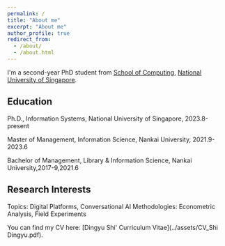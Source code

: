 ```yaml
---
permalink: /
title: "About me"
excerpt: "About me"
author_profile: true
redirect_from: 
  - /about/
  - /about.html
---
```



I'm a second-year PhD student from [School of Computing](https://www.comp.nus.edu.sg/), [National University of Singapore](https://nus.edu.sg/). 

Education
------
Ph.D., Information Systems, National University of Singapore, 2023.8-present

Master of Management, Information Science, Nankai University, 2021.9-2023.6

Bachelor of Management, Library & Information Science, Nankai University,2017-9,2021.6

Research Interests
------
Topics: Digital Platforms, Conversational AI
Methodologies: Econometric Analysis, Field Experiments

You can find my CV here: [Dingyu Shi' Curriculum Vitae](../assets/CV_Shi Dingyu.pdf).

